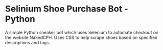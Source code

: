 # Selinium Shoe Purchase Bot - Python
A simple Python sneaker bot which uses Selenium to automate checkout on the website NakedCPH. Uses CSS to help scrape shoes based on specified descriptions and tags.
